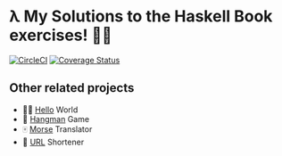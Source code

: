 # λ My Solutions to the Haskell Book exercises! 💪🏼

[![CircleCI](https://circleci.com/gh/kutyel/haskell-book/tree/master.svg?style=svg)](https://circleci.com/gh/kutyel/haskell-book/tree/master)
[![Coverage Status](https://coveralls.io/repos/github/kutyel/haskell-book/badge.svg?branch=master)](https://coveralls.io/github/kutyel/haskell-book?branch=master)

## Other related projects

- 👋🏼 [Hello](https://github.com/kutyel/hello) World
- 👾 [Hangman](https://github.com/kutyel/hangman) Game
- 🀄️ [Morse](https://github.com/kutyel/morse) Translator
- 🔗 [URL](https://github.com/kutyel/urlish) Shortener
